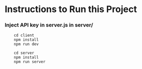 # Instructions to Run this Project

### Inject API key in server.js in server/

```
    cd client
    npm install
    npm run dev
```
```
    cd server
    npm install
    npm run server
```
